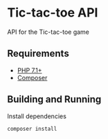 Tic-tac-toe API
===============
API for the Tic-tac-toe game

## Requirements
* [PHP 7.1+](http://php.net)
* [Composer](https://getcomposer.org) 

## Building and Running

Install dependencies
```
composer install
```
